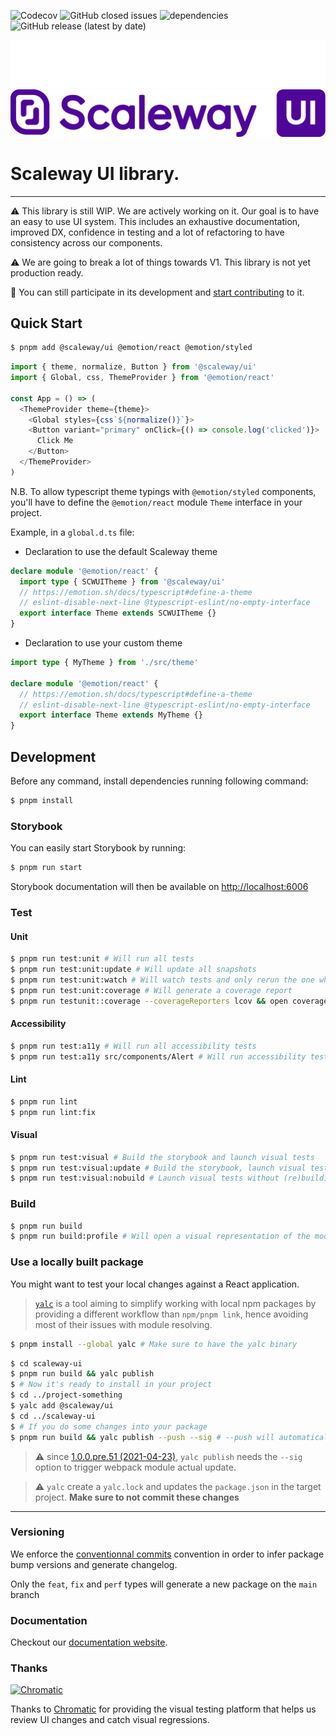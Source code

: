 ![Codecov](https://img.shields.io/codecov/c/github/scaleway/scaleway-ui)
![GitHub closed issues](https://img.shields.io/github/issues-closed/scaleway/scaleway-ui)
![dependencies](https://david-dm.org/scaleway/scaleway-ui.svg)
![GitHub release (latest by date)](https://img.shields.io/github/v/release/scaleway/scaleway-ui)

![](.storybook/assets/logo-dark.svg#gh-dark-mode-only)
![](.storybook/assets/logo-light.svg#gh-light-mode-only)

# Scaleway UI library.

---

⚠️ This library is still WIP. We are actively working on it. Our goal is to have an easy to use UI system. This includes an exhaustive documentation, improved DX, confidence in testing and a lot of refactoring to have consistency across our components.

⚠️ We are going to break a lot of things towards V1. This library is not yet production ready.

📝 You can still participate in its development and [start contributing](/CONTRIBUTING.md) to it.

## Quick Start

```sh
$ pnpm add @scaleway/ui @emotion/react @emotion/styled
```

```js
import { theme, normalize, Button } from '@scaleway/ui'
import { Global, css, ThemeProvider } from '@emotion/react'

const App = () => (
  <ThemeProvider theme={theme}>
    <Global styles={css`${normalize()}`}>
    <Button variant="primary" onClick={() => console.log('clicked')}>
      Click Me
    </Button>
  </ThemeProvider>
)
```

N.B. To allow typescript theme typings with `@emotion/styled` components,
you'll have to define the `@emotion/react` module `Theme` interface in your project.

Example, in a `global.d.ts` file:

- Declaration to use the default Scaleway theme

```ts
declare module '@emotion/react' {
  import type { SCWUITheme } from '@scaleway/ui'
  // https://emotion.sh/docs/typescript#define-a-theme
  // eslint-disable-next-line @typescript-eslint/no-empty-interface
  export interface Theme extends SCWUITheme {}
}
```

- Declaration to use your custom theme

```ts
import type { MyTheme } from './src/theme'

declare module '@emotion/react' {
  // https://emotion.sh/docs/typescript#define-a-theme
  // eslint-disable-next-line @typescript-eslint/no-empty-interface
  export interface Theme extends MyTheme {}
}
```

## Development

Before any command, install dependencies running following command:

```sh
$ pnpm install
```

### Storybook

You can easily start Storybook by running:

```sh
$ pnpm run start
```

Storybook documentation will then be available on [http://localhost:6006](http://localhost:6006)

### Test

#### Unit

```sh
$ pnpm run test:unit # Will run all tests
$ pnpm run test:unit:update # Will update all snapshots
$ pnpm run test:unit:watch # Will watch tests and only rerun the one who are modified
$ pnpm run test:unit:coverage # Will generate a coverage report
$ pnpm run testunit::coverage --coverageReporters lcov && open coverage/lcov-report/index.html # Will generate an open an html code coverage report
```

#### Accessibility

```sh
$ pnpm run test:a11y # Will run all accessibility tests
$ pnpm run test:a11y src/components/Alert # Will run accessibility test of Alert component only
```

#### Lint

```sh
$ pnpm run lint
$ pnpm run lint:fix
```

#### Visual

```sh
$ pnpm run test:visual # Build the storybook and launch visual tests
$ pnpm run test:visual:update # Build the storybook, launch visual tests and update screenshots
$ pnpm run test:visual:nobuild # Launch visual tests without (re)building the storybook
```

### Build

```sh
$ pnpm run build
$ pnpm run build:profile # Will open a visual representation of the modules inside the compile package
```

### Use a locally built package

You might want to test your local changes against a React application.

> [`yalc`](https://github.com/whitecolor/yalc) is a tool aiming to simplify working with local npm packages by providing a different workflow than `npm/pnpm link`, hence avoiding most of their issues with module resolving.

```bash
$ pnpm install --global yalc # Make sure to have the yalc binary
```

```bash
$ cd scaleway-ui
$ pnpm run build && yalc publish
$ # Now it's ready to install in your project
$ cd ../project-something
$ yalc add @scaleway/ui
$ cd ../scaleway-ui
$ # If you do some changes into your package
$ pnpm run build && yalc publish --push --sig # --push will automatically update the package on projects where it have been added, --sig updates the signature hash to trigger webpack update
```

> :warning: since [1.0.0.pre.51 (2021-04-23)](https://github.com/wclr/yalc/blob/master/CHANGELOG.md#100pre51-2021-04-23), `yalc publish` needs the `--sig` option to trigger webpack module actual update.

> :warning: `yalc` create a `yalc.lock` and updates the `package.json` in the target project. **Make sure to not commit these changes**

---

### Versioning

We enforce the [conventionnal commits](https://www.conventionalcommits.org) convention in order to infer package bump versions and generate changelog.

Only the `feat`, `fix` and `perf` types will generate a new package on the `main` branch

### Documentation

Checkout our [documentation website](https://main.ui.scaleway.com/).

### Thanks

<a href="https://www.chromatic.com/"><img src="https://user-images.githubusercontent.com/321738/84662277-e3db4f80-af1b-11ea-88f5-91d67a5e59f6.png" width="153" height="30" alt="Chromatic" /></a>

Thanks to [Chromatic](https://www.chromatic.com/) for providing the visual testing platform that helps us review UI changes and catch visual regressions.
